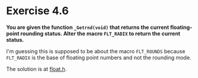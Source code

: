 # Exercise 4.6
__You are given the function `_Getrnd(void)` that returns the current
floating-point rounding status. Alter the macro `FLT_RADIX` to return the
current status.__

I'm guessing this is supposed to be about the macro `FLT_ROUNDS` because
`FLT_RADIX` is the base of floating point numbers and not the rounding mode.

The solution is at [float.h](float.h).
